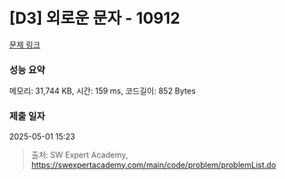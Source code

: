 # [D3] 외로운 문자 - 10912 

[문제 링크](https://swexpertacademy.com/main/code/problem/problemDetail.do?contestProbId=AXVJuEvqLAADFASe) 

### 성능 요약

메모리: 31,744 KB, 시간: 159 ms, 코드길이: 852 Bytes

### 제출 일자

2025-05-01 15:23



> 출처: SW Expert Academy, https://swexpertacademy.com/main/code/problem/problemList.do